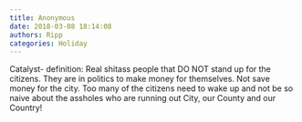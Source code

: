 ```yaml
---
title: Anonymous
date: 2018-03-08 18:14:08
authors: Ripp
categories: Holiday
---
```


 Catalyst- definition:   Real shitass people that DO NOT stand up for the citizens. They are in politics to make money for themselves.  Not save money for the city. Too many of the citizens need to wake up and not be so naive about the assholes who are running out City, our County and our Country!